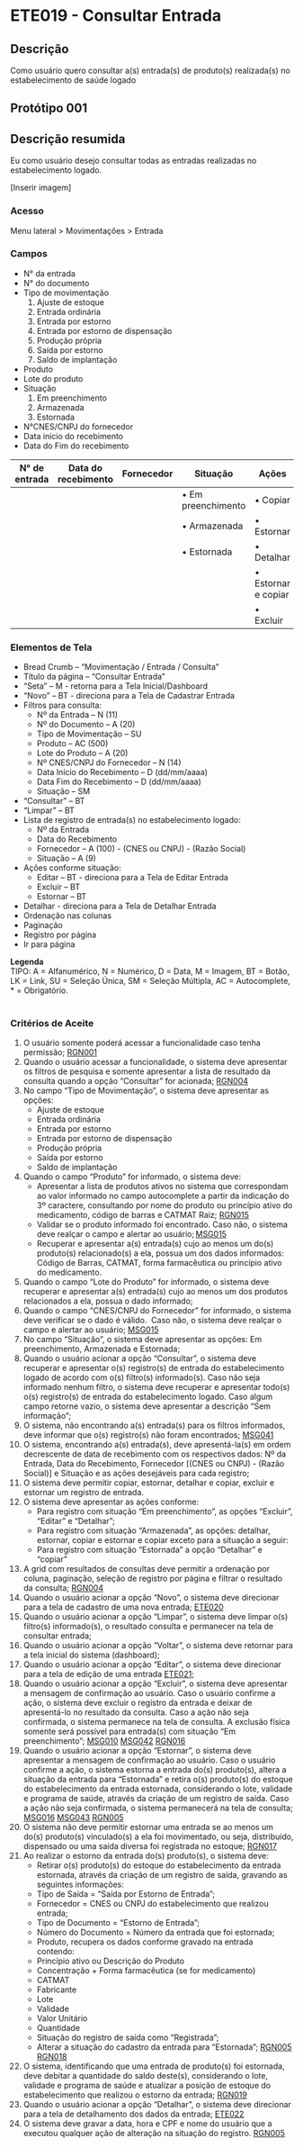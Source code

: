 # ETE019 - Consultar Entrada

## Descrição 
Como usuário quero consultar a(s) entrada(s) de produto(s) realizada(s) no estabelecimento de saúde logado

## Protótipo 001

## Descrição resumida 
Eu como usuário desejo consultar todas as entradas realizadas no estabelecimento logado.  

[Inserir imagem] <!-- ![alt text](../imagens/ete-019-prot-001.png) -->

### Acesso  
Menu lateral > Movimentações > Entrada 

### Campos  
* N° da entrada 
* N° do documento 
* Tipo de movimentação 
    1. Ajuste de estoque 
    2. Entrada ordinária 
    3. Entrada por estorno 
    4. Entrada por estorno de dispensação 
    5. Produção própria 
    6. Saída por estorno 
    7. Saldo de implantação 
* Produto 
* Lote do produto 
* Situação 
    1. Em preenchimento 
    2. Armazenada 
    3. Estornada 
* N°CNES/CNPJ do fornecedor 
* Data início do recebimento 
* Data do Fim do recebimento 


|N° de entrada|Data do recebimento|Fornecedor|Situação|Ações|
|-------------|-------------------|----------|--------|-----|
|             |                   |          | • Em preenchimento| • Copiar|
|             |                   |          | • Armazenada    | • Estornar|
|             |                   |          | • Estornada     | • Detalhar|
|             |                   |          |                      | • Estornar e copiar|
|             |                   |          |                      | • Excluir|


### Elementos de Tela 
* Bread Crumb – “Movimentação / Entrada / Consulta” 
* Título da página – “Consultar Entrada” 
* “Seta” – M - retorna para a Tela Inicial/Dashboard 
* “Novo” – BT - direciona para a Tela de Cadastrar Entrada 
* Filtros para consulta: 
    * Nº da Entrada – N (11) 
    * Nº do Documento – A (20) 
    * Tipo de Movimentação – SU  
    * Produto – AC (500) 
    * Lote do Produto – A (20) 
    * Nº CNES/CNPJ do Fornecedor – N (14) 
    * Data Início do Recebimento – D (dd/mm/aaaa) 
    * Data Fim do Recebimento – D (dd/mm/aaaa) 
    * Situação – SM 
* “Consultar” – BT 
* “Limpar” – BT 
* Lista de registro de entrada(s) no estabelecimento logado: 
    * Nº da Entrada 
    * Data do Recebimento 
    * Fornecedor – A (100) - (CNES ou CNPJ) - (Razão Social) 
    * Situação – A (9) 
* Ações conforme situação: 
    * Editar – BT - direciona para a Tela de Editar Entrada  
    * Excluir – BT 
    * Estornar – BT 
* Detalhar - direciona para a Tela de Detalhar Entrada  
* Ordenação nas colunas 
* Paginação 
* Registro por página 
* Ir para página 

**Legenda**  
TIPO: A = Alfanumérico, N = Numérico, D = Data, M = Imagem, BT = Botão, LK = Link, SU = Seleção Única, SM = Seleção Múltipla, AC = Autocomplete, * = Obrigatório.  
 
### Critérios de Aceite
1. O usuário somente poderá acessar a funcionalidade caso tenha permissão; [RGN001](DocumentoDeRegrasv2.md#rgn001) 
3. Quando o usuário acessar a funcionalidade, o sistema deve apresentar os filtros de pesquisa e somente apresentar a lista de resultado da consulta quando a opção “Consultar” for acionada; [RGN004](DocumentoDeRegrasv2.md#rgn004) 
4. No campo “Tipo de Movimentação”, o sistema deve apresentar as opções:  
    * Ajuste de estoque 
    * Entrada ordinária 
    * Entrada por estorno 
    * Entrada por estorno de dispensação 
    * Produção própria 
    * Saída por estorno 
    * Saldo de implantação 
5. Quando o campo “Produto” for informado, o sistema deve: 
      * Apresentar a lista de produtos ativos no sistema que correspondam ao valor informado no campo autocomplete a partir da indicação do 3º caractere, consultando por nome do produto ou princípio ativo do medicamento, código de barras e CATMAT Raiz; [RGN015](DocumentoDeRegrasv2.md#rgn015) <!-- Não tinha este no documento, não sei se é para retirar -->
      * Validar se o produto informado foi encontrado. Caso não, o sistema deve realçar o campo e alertar ao usuário; [MSG015](DocumentoDeMensagensv2.md#msg015) 
      * Recuperar e apresentar a(s) entrada(s) cujo ao menos um do(s) produto(s) relacionado(s) a ela, possua um dos dados informados: Código de Barras, CATMAT, forma farmacêutica ou princípio ativo do medicamento.  
6. Quando o campo “Lote do Produto” for informado, o sistema deve recuperar e apresentar a(s) entrada(s) cujo ao menos um dos produtos relacionados a ela, possua o dado informado; 
7. Quando o campo “CNES/CNPJ do Fornecedor” for informado, o sistema deve verificar se o dado é válido.  Caso não, o sistema deve realçar o campo e alertar ao usuário; [MSG015](DocumentoDeMensagensv2.md#msg015) 
8. No campo “Situação”, o sistema deve apresentar as opções: Em preenchimento, Armazenada e Estornada; 
9. Quando o usuário acionar a opção “Consultar”, o sistema deve recuperar e apresentar o(s) registro(s) de entrada do estabelecimento logado de acordo com o(s) filtro(s) informado(s). Caso não seja informado nenhum filtro, o sistema deve recuperar e apresentar todo(s) o(s) registro(s) de entrada do estabelecimento logado. Caso algum campo retorne vazio, o sistema deve apresentar a descrição “Sem informação”; 
10. O sistema, não encontrando a(s) entrada(s) para os filtros informados, deve informar que o(s) registro(s) não foram encontrados; [MSG041](DocumentoDeMensagensv2.md#msg041) 
11. O sistema, encontrando a(s) entrada(s), deve apresentá-la(s) em ordem decrescente de data de recebimento com os respectivos dados: Nº da Entrada, Data do Recebimento, Fornecedor [(CNES ou CNPJ) - (Razão Social)] e Situação e as ações desejáveis para cada registro; 
12. O sistema deve permitir copiar, estornar, detalhar e copiar, excluir e estornar um registro de entrada.  
13. O sistema deve apresentar as ações conforme: 
    * Para registro com situação “Em preenchimento”, as opções “Excluir”, “Editar” e “Detalhar”;  
    * Para registro com situação “Armazenada”, as opções: detalhar, estornar, copiar e estornar e copiar exceto para a situação a seguir:  
    * Para registro com situação “Estornada” a opção “Detalhar” e “copiar” 
14. A grid com resultados de consultas deve permitir a ordenação por coluna, paginação, seleção de registro por página e filtrar o resultado da consulta; [RGN004](DocumentoDeRegrasv2.md#rgn004)  
15. Quando o usuário acionar a opção “Novo”, o sistema deve direcionar para a tela de cadastro de uma nova entrada; [ETE020](ETE020.md) 
16. Quando o usuário acionar a opção “Limpar”, o sistema deve limpar o(s) filtro(s) informado(s), o resultado consulta e permanecer na tela de consultar entrada;  
17. Quando o usuário acionar a opção “Voltar”, o sistema deve retornar para a tela inicial do sistema (dashboard); 
18. Quando o usuário acionar a opção “Editar”, o sistema deve direcionar para a tela de edição de uma entrada [ETE021](ETE021.md); 
19. Quando o usuário acionar a opção “Excluir”, o sistema deve apresentar a mensagem de confirmação ao usuário. Caso o usuário confirme a ação, o sistema deve excluir o registro da entrada e deixar de apresentá-lo no resultado da consulta. Caso a ação não seja confirmada, o sistema permanece na tela de consulta. A exclusão física somente será possível para entrada(s) com situação “Em preenchimento”; [MSG010](DocumentoDeMensagensv2.md#msg010) [MSG042](DocumentoDeMensagensv2.md#msg042) [RGN016](DocumentoDeRegrasv2.md#rgn016) 
20. Quando o usuário acionar a opção “Estornar”, o sistema deve apresentar a mensagem de confirmação ao usuário. Caso o usuário confirme a ação, o sistema estorna a entrada do(s) produto(s), altera a situação da entrada para “Estornada” e retira o(s) produto(s) do estoque do estabelecimento da entrada estornada, considerando o lote, validade e programa de saúde, através da criação de um registro de saída. Caso a ação não seja confirmada, o sistema permanecerá na tela de consulta; [MSG016](DocumentoDeMensagensv2.md#msg016) [MSG043](DocumentoDeMensagensv2.md#msg043) [RGN005](DocumentoDeRegrasv2.md#rgn005)  
21. O sistema não deve permitir estornar uma entrada se ao menos um do(s) produto(s) vinculado(s) a ela foi movimentado, ou seja, distribuído, dispensado ou uma saída diversa foi registrada no estoque; [RGN017](DocumentoDeRegrasv2.md#rgn017) 
22. Ao realizar o estorno da entrada do(s) produto(s), o sistema deve: 
    * Retirar o(s) produto(s) do estoque do estabelecimento da entrada estornada, através da criação de um registro de saída, gravando as seguintes informações: 
    * Tipo de Saída = “Saída por Estorno de Entrada”;  
    * Fornecedor = CNES ou CNPJ do estabelecimento que realizou entrada; 
    * Tipo de Documento = “Estorno de Entrada”; 
    * Número do Documento = Número da entrada que foi estornada; 
    * Produto, recupera os dados conforme gravado na entrada contendo: 
    * Princípio ativo ou Descrição do Produto 
    * Concentração + Forma farmacêutica (se for medicamento) 
    * CATMAT 
    * Fabricante 
    * Lote 
    * Validade 
    * Valor Unitário 
    * Quantidade  
    * Situação do registro de saída como “Registrada”; 
    * Alterar a situação do cadastro da entrada para “Estornada”; [RGN005](DocumentoDeRegrasv2.md#rgn005) [RGN018](DocumentoDeRegrasv2.md#rgn018) 
23. O sistema, identificando que uma entrada de produto(s) foi estornada, deve debitar a quantidade do saldo deste(s), considerando o lote, validade e programa de saúde e atualizar a posição de estoque do estabelecimento que realizou o estorno da entrada; [RGN019](DocumentoDeRegrasv2.md#rgn019) 
24. Quando o usuário acionar a opção “Detalhar”, o sistema deve direcionar para a tela de detalhamento dos dados da entrada; [ETE022](ETE022.md) 
25. O sistema deve gravar a data, hora e CPF e nome do usuário que a executou qualquer ação de alteração na situação do registro. [RGN005](DocumentoDeRegrasv2.md#rgn005) 
